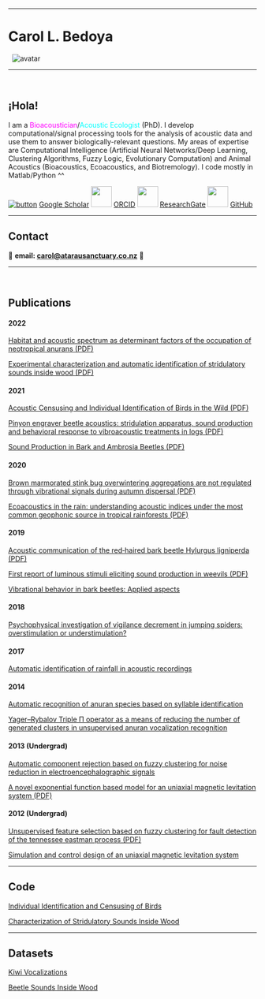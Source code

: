 <br>

***
#  Carol L. Bedoya 
&nbsp; ![avatar](https://images.weserv.nl/?url=avatars.githubusercontent.com/u/91916849?v=4&h=200&w=200&fit=cover&mask=circle&maxage=7d) 
*** 
<br>

## ¡Hola! 

I am a <span style="color:magenta">Bioacoustician</span>/<span style="color:cyan">Acoustic Ecologist</span> (PhD). I develop computational/signal processing tools for the analysis of acoustic data and use them to answer biologically-relevant questions. My areas of expertise are Computational Intelligence (Artificial Neural Networks/Deep Learning, Clustering Algorithms, Fuzzy Logic, Evolutionary Computation) and Animal Acoustics (Bioacoustics, Ecoacoustics, and Biotremology). I code mostly in Matlab/Python ^^

[![button](https://img.icons8.com/color/48/000000/google-scholar--v3.png)](https://scholar.google.co.nz/citations?user=-yOQu6MAAAAJ&hl=en) [Google Scholar](https://scholar.google.co.nz/citations?user=-yOQu6MAAAAJ&hl=en) <img src="https://orcid.org/assets/vectors/orcid.logo.icon.svg" width="42"> [ ORCID](https://orcid.org/0000-0002-7013-7083)
<img src="https://upload.wikimedia.org/wikipedia/commons/5/5e/ResearchGate_icon_SVG.svg" width="42"> [ ResearchGate](https://www.researchgate.net/profile/Carol-Bedoya) <img src="https://upload.wikimedia.org/wikipedia/commons/archive/9/91/20180806170714%21Octicons-mark-github.svg" width="42"> [ GitHub](https://github.com/carolbedoya)

***

## Contact

📧 **email:  <span style="color:CornflowerBlue">carol@atarausanctuary.co.nz</span>**  🦜
<br>

*** 
<br>

## Publications

#### 2022

[Habitat and acoustic spectrum as determinant factors of the occupation of neotropical anurans (PDF)](http://revistas.humboldt.org.co/index.php/biota/article/view/910/1079)

[Experimental characterization and automatic identification of stridulatory sounds inside wood (PDF)](https://royalsocietypublishing.org/doi/pdf/10.1098/rsos.220217)

#### 2021

[Acoustic Censusing and Individual Identification of Birds in the Wild (PDF)](https://www.biorxiv.org/content/10.1101/2021.10.29.466450v1.full.pdf)

[Pinyon engraver beetle acoustics: stridulation apparatus, sound production and behavioral response to vibroacoustic treatments in logs (PDF)](https://www.mdpi.com/2075-4450/12/6/496/htm)

[Sound Production in Bark and Ambrosia Beetles (PDF)](https://ir.canterbury.ac.nz/bitstream/handle/10092/18512/Bioacoustics_repository%5B2%5D.pdf?sequence=2)

#### 2020

[Brown marmorated stink bug overwintering aggregations are not regulated through vibrational signals during autumn dispersal (PDF)](https://royalsocietypublishing.org/doi/pdf/10.1098/rsos.201371)

[Ecoacoustics in the rain: understanding acoustic indices under the most common geophonic source in tropical rainforests (PDF)](https://zslpublications.onlinelibrary.wiley.com/doi/pdfdirect/10.1002/rse2.162)

#### 2019

[Acoustic communication of the red‐haired bark beetle Hylurgus ligniperda (PDF)](https://ir.canterbury.ac.nz/bitstream/handle/10092/17606/Bedoya_et_al_2019_hylurgus_UC.pdf?sequence=3)

[First report of luminous stimuli eliciting sound production in weevils (PDF)](https://ir.canterbury.ac.nz/bitstream/handle/10092/17524/Bedoya_et_al_2019_hylesinus_UC.pdf?sequence=3)

[Vibrational behavior in bark beetles: Applied aspects](https://link.springer.com/chapter/10.1007/978-3-030-22293-2_21)

#### 2018

[Psychophysical investigation of vigilance decrement in jumping spiders: overstimulation or understimulation?](https://link.springer.com/article/10.1007/s10071-018-1210-2)

#### 2017

[Automatic identification of rainfall in acoustic recordings](https://www.sciencedirect.com/science/article/abs/pii/S1470160X16307117)

#### 2014

[Automatic recognition of anuran species based on syllable identification](https://www.sciencedirect.com/science/article/abs/pii/S1574954114001198)

[Yager–Rybalov Triple Π operator as a means of reducing the number of generated clusters in unsupervised anuran vocalization recognition](https://link.springer.com/chapter/10.1007/978-3-319-13650-9_34)

#### 2013 (Undergrad)

[Automatic component rejection based on fuzzy clustering for noise reduction in electroencephalographic signals](https://ieeexplore.ieee.org/abstract/document/6644922)

[A novel exponential function based model for an uniaxial magnetic levitation system (PDF)](http://www.scielo.org.co/pdf/rfiua/n67/n67a06.pdf)

#### 2012 (Undergrad)

[Unsupervised feature selection based on fuzzy clustering for fault detection of the tennessee eastman process (PDF)](https://www.researchgate.net/profile/Cesar-Uribe/publication/281068887_Unsupervised_Feature_Selection_Based_on_Fuzzy_Clustering_for_Fault_Detection_of_the_Tennessee_Eastman_Process/links/59ca8f9b0f7e9bbfdc36acb9/Unsupervised-Feature-Selection-Based-on-Fuzzy-Clustering-for-Fault-Detection-of-the-Tennessee-Eastman-Process.pdf)

[Simulation and control design of an uniaxial magnetic levitation system](https://ieeexplore.ieee.org/abstract/document/6404077)
  
***

## Code

  [Individual Identification and Censusing of Birds](https://github.com/carolbedoya/Bird-ID-and-Censusing)

  [Characterization of Stridulatory Sounds Inside Wood](https://zenodo.org/record/6757369#.YzIUKXZByUk)

***

## Datasets

  [Kiwi Vocalizations](https://doi.org/10.6084/m9.figshare.16850542.v1)

  [Beetle Sounds Inside Wood](https://figshare.com/articles/media/Experimental_Characterization_and_Automatic_Identification_of_Stridulatory_Sounds_Inside_Wood_-_Supplementary_Information_Data_/19233087/2)

